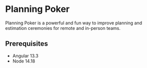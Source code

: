 # Planning Poker

Planning Poker is a powerful and fun way to improve planning and estimation ceremonies for remote and in-person teams.

## Prerequisites

* Angular 13.3
* Node 14.18